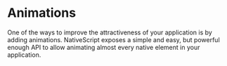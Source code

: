 # Animations

One of the ways to improve the attractiveness of your application is by adding animations. 
NativeScript exposes a simple and easy, but powerful enough API to allow animating almost every native element in your application.
